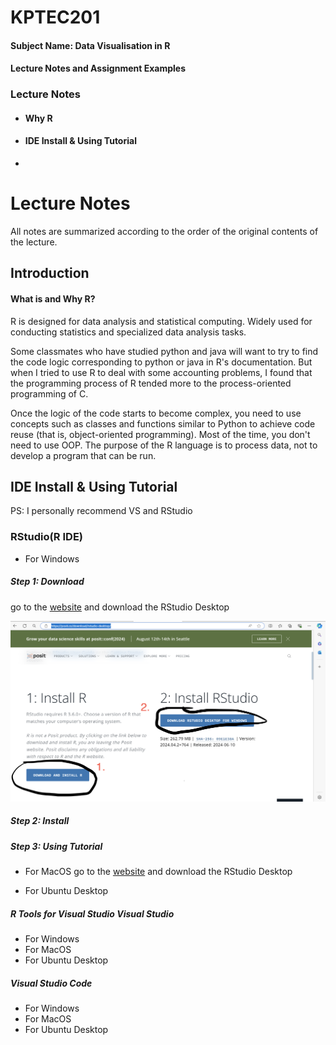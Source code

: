 # KPTEC201

#### Subject Name: Data Visualisation in R
#### Lecture Notes and Assignment Examples
### Lecture Notes
- #### Why R
- #### IDE Install & Using Tutorial
- 



# Lecture Notes

All notes are summarized according to the order of the original contents of the lecture.

## Introduction

#### What is and Why R?
R is designed for data analysis and statistical computing.
Widely used for conducting statistics and specialized data analysis tasks.

Some classmates who have studied python and java will want to try to find the code logic corresponding to python or java in R's documentation.
But when I tried to use R to deal with some accounting problems, I found that the programming process of R tended more to the process-oriented programming of C. 

Once the logic of the code starts to become complex, you need to use concepts such as classes and functions similar to Python to achieve code reuse (that is, object-oriented programming).
Most of the time, you don't need to use OOP. The purpose of the R language is to process data, not to develop a program that can be run.

## IDE Install & Using Tutorial

PS: I personally recommend VS and RStudio

### RStudio(R IDE)

- For Windows

##### Step 1: Download
go to the [website](https://posit.co/download/rstudio-desktop/) and download the RStudio Desktop

![image](res/2_1_1_a.png)

##### Step 2: Install

##### Step 3: Using Tutorial



- For MacOS
  go to the [website](https://posit.co/download/rstudio-desktop/) and download the RStudio Desktop


- For Ubuntu Desktop



##### R Tools for Visual Studio Visual Studio

- For Windows
- For MacOS
- For Ubuntu Desktop

##### Visual Studio Code

- For Windows
- For MacOS
- For Ubuntu Desktop


## 


